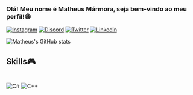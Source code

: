 ### Olá! Meu nome é Matheus Mármora, seja bem-vindo ao meu perfil!😁


[![Instagram](https://img.shields.io/badge/Instagram-E4405F?style=for-the-badge&logo=instagram&logoColor=white)](https://www.instagram.com/maurin_jr_/)
[![Discord](https://img.shields.io/badge/Discord-7289DA?style=for-the-badge&logo=discord&logoColor=white)](https://discord.com/channels/@me)
[![Twitter](https://img.shields.io/badge/Twitter-1DA1F2?style=for-the-badge&logo=twitter&logoColor=white)](https://twitter.com/MatheusMarmora)
[![Linkedin](https://img.shields.io/badge/LinkedIn-0077B5?style=for-the-badge&logo=linkedin&logoColor=white)](https://www.linkedin.com/in/matheus-mármora-193303193/)


![Matheus's GitHub stats](https://github-readme-stats.vercel.app/api?username=MatheusMarmora&show_icons=true&theme=blue-green)

## Skills🎮

<div stlye = "display: inlie_block"><br/>
    <img align="Center" alt = "C#" src = "https://img.shields.io/badge/C%23-239120?style=for-the-badge&logo=c-sharp&logoColor=white"/>  
    <img align="Center" alt = "C++" src = "https://img.shields.io/badge/C%2B%2B-00599C?style=for-the-badge&logo=c%2B%2B&logoColor=white"/>
   
</div>
